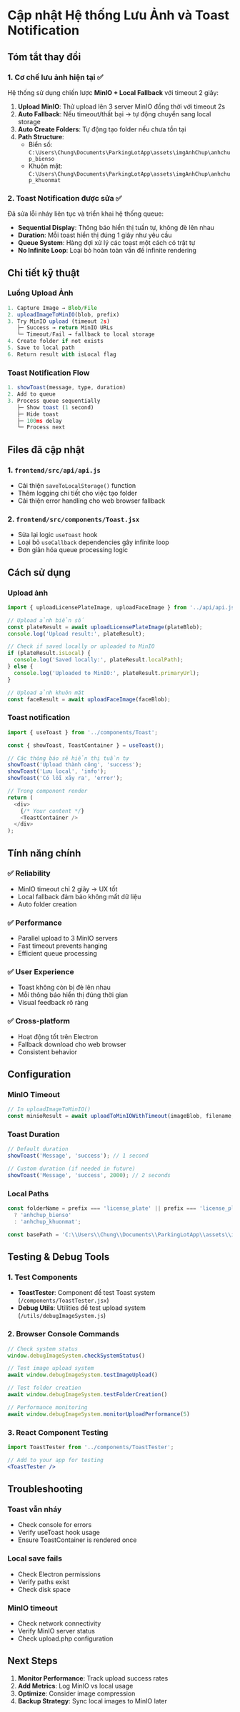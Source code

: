 # Cập nhật Hệ thống Lưu Ảnh và Toast Notification

## Tóm tắt thay đổi

### 1. Cơ chế lưu ảnh hiện tại ✅
Hệ thống sử dụng chiến lược **MinIO + Local Fallback** với timeout 2 giây:

1. **Upload MinIO**: Thử upload lên 3 server MinIO đồng thời với timeout 2s
2. **Auto Fallback**: Nếu timeout/thất bại → tự động chuyển sang local storage  
3. **Auto Create Folders**: Tự động tạo folder nếu chưa tồn tại
4. **Path Structure**:
   - Biển số: `C:\Users\Chung\Documents\ParkingLotApp\assets\imgAnhChup\anhchup_bienso`
   - Khuôn mặt: `C:\Users\Chung\Documents\ParkingLotApp\assets\imgAnhChup\anhchup_khuonmat`

### 2. Toast Notification được sửa ✅
Đã sửa lỗi nháy liên tục và triển khai hệ thống queue:

- **Sequential Display**: Thông báo hiển thị tuần tự, không đè lên nhau
- **Duration**: Mỗi toast hiển thị đúng 1 giây như yêu cầu
- **Queue System**: Hàng đợi xử lý các toast một cách có trật tự  
- **No Infinite Loop**: Loại bỏ hoàn toàn vấn đề infinite rendering

## Chi tiết kỹ thuật

### Luồng Upload Ảnh
```javascript
1. Capture Image → Blob/File
2. uploadImageToMinIO(blob, prefix)
3. Try MinIO upload (timeout 2s)
   ├─ Success → return MinIO URLs
   └─ Timeout/Fail → fallback to local storage
4. Create folder if not exists
5. Save to local path
6. Return result with isLocal flag
```

### Toast Notification Flow
```javascript
1. showToast(message, type, duration)
2. Add to queue
3. Process queue sequentially
   ├─ Show toast (1 second)
   ├─ Hide toast
   ├─ 100ms delay
   └─ Process next
```

## Files đã cập nhật

### 1. `frontend/src/api/api.js`
- Cải thiện `saveToLocalStorage()` function
- Thêm logging chi tiết cho việc tạo folder
- Cải thiện error handling cho web browser fallback

### 2. `frontend/src/components/Toast.jsx`
- Sửa lại logic `useToast` hook
- Loại bỏ `useCallback` dependencies gây infinite loop
- Đơn giản hóa queue processing logic

## Cách sử dụng

### Upload ảnh
```javascript
import { uploadLicensePlateImage, uploadFaceImage } from '../api/api.js';

// Upload ảnh biển số
const plateResult = await uploadLicensePlateImage(plateBlob);
console.log('Upload result:', plateResult);

// Check if saved locally or uploaded to MinIO
if (plateResult.isLocal) {
  console.log('Saved locally:', plateResult.localPath);
} else {
  console.log('Uploaded to MinIO:', plateResult.primaryUrl);
}

// Upload ảnh khuôn mặt
const faceResult = await uploadFaceImage(faceBlob);
```

### Toast notification
```javascript
import { useToast } from '../components/Toast';

const { showToast, ToastContainer } = useToast();

// Các thông báo sẽ hiển thị tuần tự
showToast('Upload thành công', 'success');
showToast('Lưu local', 'info');
showToast('Có lỗi xảy ra', 'error');

// Trong component render
return (
  <div>
    {/* Your content */}
    <ToastContainer />
  </div>
);
```

## Tính năng chính

### ✅ Reliability
- MinIO timeout chỉ 2 giây → UX tốt
- Local fallback đảm bảo không mất dữ liệu
- Auto folder creation

### ✅ Performance
- Parallel upload to 3 MinIO servers
- Fast timeout prevents hanging
- Efficient queue processing

### ✅ User Experience
- Toast không còn bị đè lên nhau
- Mỗi thông báo hiển thị đúng thời gian
- Visual feedback rõ ràng

### ✅ Cross-platform
- Hoạt động tốt trên Electron
- Fallback download cho web browser
- Consistent behavior

## Configuration

### MinIO Timeout
```javascript
// In uploadImageToMinIO()
const minioResult = await uploadToMinIOWithTimeout(imageBlob, filename, 2000); // 2 seconds
```

### Toast Duration
```javascript
// Default duration
showToast('Message', 'success'); // 1 second

// Custom duration (if needed in future)
showToast('Message', 'success', 2000); // 2 seconds
```

### Local Paths
```javascript
const folderName = prefix === 'license_plate' || prefix === 'license_plate_out' 
  ? 'anhchup_bienso' 
  : 'anhchup_khuonmat';

const basePath = 'C:\\Users\\Chung\\Documents\\ParkingLotApp\\assets\\imgAnhChup';
```

## Testing & Debug Tools

### 1. Test Components
- **ToastTester**: Component để test Toast system (`/components/ToastTester.jsx`)
- **Debug Utils**: Utilities để test upload system (`/utils/debugImageSystem.js`)

### 2. Browser Console Commands
```javascript
// Check system status
window.debugImageSystem.checkSystemStatus()

// Test image upload system
await window.debugImageSystem.testImageUpload()

// Test folder creation
await window.debugImageSystem.testFolderCreation()

// Performance monitoring
await window.debugImageSystem.monitorUploadPerformance(5)
```

### 3. React Component Testing
```jsx
import ToastTester from '../components/ToastTester';

// Add to your app for testing
<ToastTester />
```

## Troubleshooting

### Toast vẫn nháy
- Check console for errors
- Verify useToast hook usage
- Ensure ToastContainer is rendered once

### Local save fails
- Check Electron permissions
- Verify paths exist
- Check disk space

### MinIO timeout
- Check network connectivity
- Verify MinIO server status
- Check upload.php configuration

## Next Steps

1. **Monitor Performance**: Track upload success rates
2. **Add Metrics**: Log MinIO vs local usage
3. **Optimize**: Consider image compression
4. **Backup Strategy**: Sync local images to MinIO later
